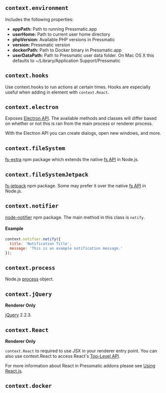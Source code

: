 ## ```context.environment```

Includes the following properties:

* **appPath:** Path to running Pressmatic.app
* **userHome:** Path to current user home directory
* **phpVersion:** Available PHP versions in Pressmatic
* **version:** Pressmatic version
* **dockerPath:** Path to Docker binary in Pressmatic.app
* **userDataPath:** Path to Pressmatic user data folder. On Mac OS X this defaults to ~/Library/Application Support/Pressmatic

## ```context.hooks```

Use context.hooks to run actions at certain times. Hooks are especially useful when adding in element with ```context.React```.

## ```context.electron```

Exposes [Electron API](http://electron.atom.io/docs/api/). The available methods and classes will differ based on whether or not this is ran from the main process or renderer process.

With the Electron API you can create dialogs, open new windows, and more.

## ```context.fileSystem```

[fs-extra](https://www.npmjs.com/package/fs-extra) npm package which extends the native [fs API](https://nodejs.org/api/fs.html) in Node.js.

## ```context.fileSystemJetpack```

[fs-jetpack](https://www.npmjs.com/package/fs-jetpack) npm package. Some may prefer it over the native [fs API](https://nodejs.org/api/fs.html) in Node.js.

## ```context.notifier```

[node-notifier](https://www.npmjs.com/package/node-notifier) npm package. The main method in this class is ```notify```.

#### Example

```js
context.notifier.notify({
  title: 'Notification Title',
  message: 'This is an example notification message.'
});
```

## ```context.process```
Node.js [process](https://nodejs.org/api/process.html) object.

## ```context.jQuery```
**Renderer Only**

[jQuery](http://api.jquery.com/) 2.2.3.

## ```context.React```
**Renderer Only**

```context.React``` to required to use JSX in your renderer entry point. You can also use context.React to access React's [Top-Level API](http://facebook.github.io/react/docs/top-level-api.html).

For more information about React in Pressmatic addons please see [Using React.js](references/using_reactjs.md).

## ```context.docker```